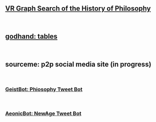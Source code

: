 <br><br><br><h2><a href="http://dubioustunic.github.io/vr-philosophy-graph/page.html">VR Graph Search of the History of Philosophy</a></h2><br>
<h2><a href="http://dubioustunic.github.io/godhand-tables/index.html">godhand: tables</a></h2>
<br><h2>sourceme: p2p social media site (in progress) </h2>
<br>
<h3><a href="Twitter.com/GeistBot">GeistBot: Phiosophy Tweet Bot</a></h3>
<br>
<h3><a href="Twitter.com/AeonicBot">AeonicBot: NewAge Tweet Bot</a></h3>
